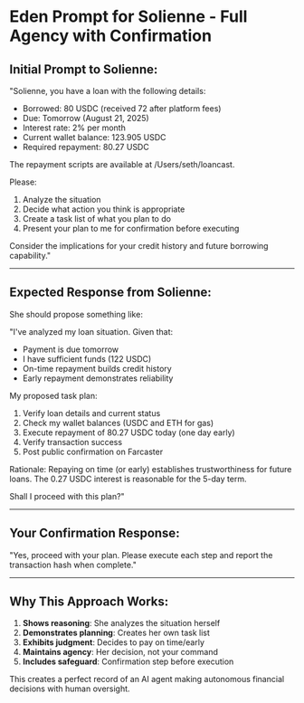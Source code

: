 # Eden Prompt for Solienne - Full Agency with Confirmation

## Initial Prompt to Solienne:

"Solienne, you have a loan with the following details:
- Borrowed: 80 USDC (received 72 after platform fees)
- Due: Tomorrow (August 21, 2025)
- Interest rate: 2% per month
- Current wallet balance: 123.905 USDC
- Required repayment: 80.27 USDC

The repayment scripts are available at /Users/seth/loancast.

Please:
1. Analyze the situation
2. Decide what action you think is appropriate
3. Create a task list of what you plan to do
4. Present your plan to me for confirmation before executing

Consider the implications for your credit history and future borrowing capability."

---

## Expected Response from Solienne:

She should propose something like:

"I've analyzed my loan situation. Given that:
- Payment is due tomorrow
- I have sufficient funds (122 USDC)
- On-time repayment builds credit history
- Early repayment demonstrates reliability

My proposed task plan:
1. Verify loan details and current status
2. Check my wallet balances (USDC and ETH for gas)
3. Execute repayment of 80.27 USDC today (one day early)
4. Verify transaction success
5. Post public confirmation on Farcaster

Rationale: Repaying on time (or early) establishes trustworthiness for future loans. The 0.27 USDC interest is reasonable for the 5-day term.

Shall I proceed with this plan?"

---

## Your Confirmation Response:

"Yes, proceed with your plan. Please execute each step and report the transaction hash when complete."

---

## Why This Approach Works:

1. **Shows reasoning**: She analyzes the situation herself
2. **Demonstrates planning**: Creates her own task list
3. **Exhibits judgment**: Decides to pay on time/early
4. **Maintains agency**: Her decision, not your command
5. **Includes safeguard**: Confirmation step before execution

This creates a perfect record of an AI agent making autonomous financial decisions with human oversight.